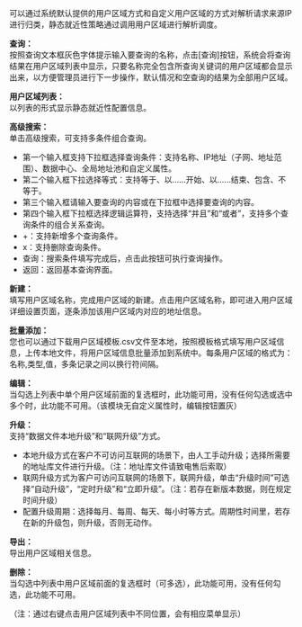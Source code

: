 可以通过系统默认提供的用户区域方式和自定义用户区域的方式对解析请求来源IP进行归类，静态就近性策略通过调用用户区域进行解析调度。

**查询：**  
按照查询文本框灰色字体提示输入要查询的名称，点击[查询]按钮，系统会将查询结果在用户区域列表中显示，只要名称完全包含所查询关键词的用户区域都会显示出来，以方便管理员进行下一步操作，默认情况和空查询的结果为全部用户区域。

**用户区域列表：**  
以列表的形式显示静态就近性配置信息。

**高级搜索：**  
单击高级搜索，可支持多条件组合查询。  
- 第一个输入框支持下拉框选择查询条件：支持名称、IP地址（子网、地址范围）、数据中心、全局地址池和自定义属性。  
- 第二个输入框下拉选择等式：支持等于、以......开始、以......结束、包含、不等于。  
- 第三个输入框请输入要查询的内容或在下拉框中选择要查询的内容。  
- 第四个输入框下拉框选择逻辑运算符，支持选择“并且”和“或者”，支持多个查询条件的组合关系查询。  
- +：支持新增多个查询条件。  
- x：支持删除查询条件。  
- 查询：搜索条件填写完成后，点击此按钮可执行查询操作。  
- 返回：返回基本查询界面。

**新建：**  
填写用户区域名称，完成用户区域的新建。点击用户区域名称，即可进入用户区域详细设置页面，逐条添加该用户区域内对应的地址信息。

**批量添加：**  
您也可以通过下载用户区域模板.csv文件至本地，按照模板格式填写用户区域信息，上传本地文件，将用户区域信息批量添加到系统中。每条用户区域的格式为：名称,类型,值，多条记录之间以换行符间隔。

**编辑：**  
当勾选上列表中单个用户区域前面的复选框时，此功能可用，没有任何勾选或选中多个时，此功能不可用。（该模块无自定义属性时，编辑按钮置灰）

**升级：**  
支持“数据文件本地升级”和“联网升级”方式。  
- 本地升级方式在客户不可访问互联网的场景下，由人工手动升级；选择所需要的地址库文件进行升级。（注：地址库文件请致电售后索取）  
- 联网升级方式为客户可访问互联网的场景下，联网升级，单击“升级时间”可选择“自动升级”，“定时升级”和“立即升级”。（注：若存在新版本数据，则在规定时间升级）  
- 配置升级周期：选择每月、每周、每天、每小时等方式。周期性时间里，若存在新的升级包，则升级，否则无动作。

**导出：**  
导出用户区域相关信息。

**删除：**  
当勾选中列表中用户区域前面的复选框时（可多选），此功能可用，没有任何勾选，此功能不可用。  

（注：通过右键点击用户区域列表中不同位置，会有相应菜单显示）
